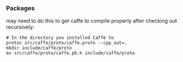### Packages

may need to do this to get caffe to compile properly after checking out recursively:
```
# In the directory you installed Caffe to
protoc src/caffe/proto/caffe.proto --cpp_out=.
mkdir include/caffe/proto
mv src/caffe/proto/caffe.pb.h include/caffe/proto
```